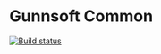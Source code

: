 # Gunnsoft Common

[![Build status](https://ci.appveyor.com/api/projects/status/1fmv2wm6biqdaku0/branch/master?svg=true)](https://ci.appveyor.com/project/andrewgunn/gunnsoft-common/branch/master)
